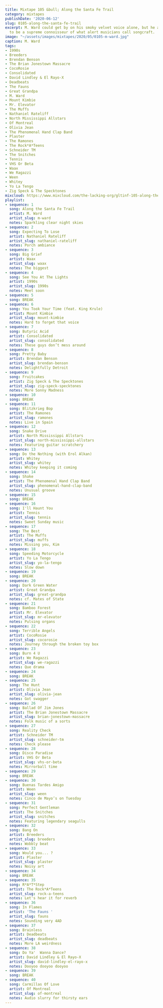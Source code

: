 ```yaml
---
title: Mixtape 105 &bull; Along the Santa Fe Trail
category: mixtapes
publishDate: '2020-06-12'
slug: 0105-along-the-santa-fe-trail
excerpt: M. Ward could get by on his smoky velvet voice alone, but he also happens
  to be a supreme connoisseur of what alert musicians call songcraft.
image: "~/assets/images/mixtapes/2020/05/0105-m-ward.jpg"
caption: M. Ward
tags:
- 1990s
- Breeders
- Brendan Benson
- The Brian Jonestown Massacre
- CocoRosie
- Consolidated
- David Lindley & El Rayo-X
- Deadbeats
- The Fauns
- Great Grandpa
- M. Ward
- Mount Kimbie
- Mr. Elevator
- The Muffs
- Nathaniel Rateliff
- North Mississippi Allstars
- Of Montreal
- Olivia Jean
- The Phenomenal Hand Clap Band
- Plaster
- The Ramones
- The Rock*A*Teens
- Schneider TM
- The Snitches
- Tennis
- VHS Or Beta
- Waax
- We Ragazzi
- Ween
- Whitey
- Yo La Tengo
- Zig Speck & The Specktones
mixcloud: https://www.mixcloud.com/the-lacking-org/gltinf-105-along-the-santa-fe-trail/
playlist:
- sequence: 1
  song: Along the Santa Fe Trail
  artist: M. Ward
  artist_slug: m-ward
  notes: Sparkling clear night skies
- sequence: 2
  song: Expecting To Lose
  artist: Nathaniel Rateliff
  artist_slug: nathaniel-rateliff
  notes: Porch ambiance
- sequence: 3
  song: Big Grief
  artist: Waax
  artist_slug: waax
  notes: The biggest
- sequence: 4
  song: See You At The Lights
  artist: 1990s
  artist_slug: 1990s
  notes: Meet soon
- sequence: 5
  song: BREAK
- sequence: 6
  song: You Took Your Time (feat. King Krule)
  artist: Mount Kimbie
  artist_slug: mount-kimbie
  notes: Hard to forget that voice
- sequence: 7
  song: Butyric Acid
  artist: Consolidated
  artist_slug: consolidated
  notes: These guys don’t mess around
- sequence: 8
  song: Pretty Baby
  artist: Brendan Benson
  artist_slug: brendan-benson
  notes: Delightfully Detroit
- sequence: 9
  song: Fruitcakes
  artist: Zig Speck & The Specktones
  artist_slug: zig-speck-specktones
  notes: More Sonny Madness
- sequence: 10
  song: BREAK
- sequence: 11
  song: Blitzkrieg Bop
  artist: The Ramones
  artist_slug: ramones
  notes: Live in Spain
- sequence: 12
  song: Snake Drive
  artist: North Mississippi Allstars
  artist_slug: north-mississippi-allstars
  notes: Featuring guitar scratchery
- sequence: 13
  song: Do the Nothing (with Erol Alkan)
  artist: Whitey
  artist_slug: whitey
  notes: Whitey keeping it coming
- sequence: 14
  song: Shake
  artist: The Phenomenal Hand Clap Band
  artist_slug: phenomenal-hand-clap-band
  notes: Unusual groove
- sequence: 15
  song: BREAK
- sequence: 16
  song: I'll Haunt You
  artist: Tennis
  artist_slug: tennis
  notes: Sweet Sunday music
- sequence: 17
  song: The Best
  artist: The Muffs
  artist_slug: muffs
  notes: Missing you, Kim
- sequence: 18
  song: Speeding Motorcycle
  artist: Yo La Tengo
  artist_slug: yo-la-tengo
  notes: Slow down
- sequence: 19
  song: BREAK
- sequence: 20
  song: Dark Green Water
  artist: Great Grandpa
  artist_slug: great-grandpa
  notes: cf. Mates of State
- sequence: 21
  song: Bamboo Forest
  artist: Mr. Elevator
  artist_slug: mr-elevator
  notes: Pulsing organs
- sequence: 22
  song: Terrible Angels
  artist: CocoRosie
  artist_slug: cocorosie
  notes: Journey through the broken toy box
- sequence: 23
  song: Burn 4 U
  artist: We Ragazzi
  artist_slug: we-ragazzi
  notes: Que drama
- sequence: 24
  song: BREAK
- sequence: 25
  song: The Hunt
  artist: Olivia Jean
  artist_slug: olivia-jean
  notes: Got swagger
- sequence: 26
  song: Ballad Of Jim Jones
  artist: The Brian Jonestown Massacre
  artist_slug: brian-jonestown-massacre
  notes: Folk music of a sorts
- sequence: 27
  song: Reality Check
  artist: Schneider TM
  artist_slug: schneider-tm
  notes: Check please
- sequence: 28
  song: Disco Paradise
  artist: VHS Or Beta
  artist_slug: vhs-or-beta
  notes: Mirrorball time
- sequence: 29
  song: BREAK
- sequence: 30
  song: Buenas Tardes Amigo
  artist: Ween
  artist_slug: ween
  notes: Cinco de Mayo’s on Tuesday
- sequence: 31
  song: Perfect Gentleman
  artist: The Snitches
  artist_slug: snitches
  notes: Featuring legendary seagulls
- sequence: 32
  song: Bang On
  artist: Breeders
  artist_slug: breeders
  notes: Wobbly beat
- sequence: 33
  song: Would you... ?
  artist: Plaster
  artist_slug: plaster
  notes: Noisy art
- sequence: 34
  song: BREAK
- sequence: 35
  song: R*A*T*Step
  artist: The Rock*A*Teens
  artist_slug: rock-a-teens
  notes: Let's hear it for reverb
- sequence: 36
  song: In Flames
  artist: 'The Fauns '
  artist_slug: fauns
  notes: Sounding very 4AD
- sequence: 37
  song: Brainless
  artist: Deadbeats
  artist_slug: deadbeats
  notes: More LA weirdness
- sequence: 38
  song: Do Ya'  Wanna Dance?
  artist: David Lindley & El Rayo-X
  artist_slug: david-lindley-el-rayo-x
  notes: Dooyoo dooyoo dooyoo
- sequence: 39
  song: BREAK
- sequence: 40
  song: Carmillas Of Love
  artist: Of Montreal
  artist_slug: of-montreal
  notes: Audio slurry for thirsty ears
---
```


